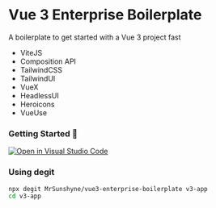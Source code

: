 # Vue 3 Enterprise Boilerplate

A boilerplate to get started with a Vue 3 project fast

- ViteJS
- Composition API
- TailwindCSS
- TailwindUI
- VueX
- HeadlessUI
- Heroicons
- VueUse

### Getting Started 🚀

[![Open in Visual Studio Code](https://open.vscode.dev/badges/open-in-vscode.svg)](https://open.vscode.dev/MrSunshyne/vue3-enterprise-boilerplate)

### Using degit

```sh
npx degit MrSunshyne/vue3-enterprise-boilerplate v3-app
cd v3-app
```

